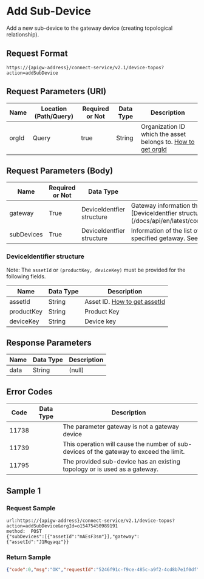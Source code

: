 # Add Sub-Device



Add a new sub-device to the gateway device (creating topological relationship).

## Request Format

```
https://{apigw-address}/connect-service/v2.1/device-topos?action=addSubDevice
```

## Request Parameters (URI)

| Name | Location (Path/Query) | Required or Not | Data Type | Description |
|---------------|------------------|----------|-----------|--------------|
| orgId         | Query            | true     | String    | Organization ID which the asset belongs to. [How to get orgId](/docs/api/en/latest/api_faqs#how-to-get-organization-id-orgid-orgid)                |


## Request Parameters (Body)

| Name | Required or Not | Data Type | Description |
|--------------------|----------|-----------|--------------|
| gateway | True      |DeviceIdentfier structure | Gateway information that needs to add sub-device. See [DeviceIdentfier structure] (/docs/api/en/latest/connect/add_sub_device.html#deviceidentifier) |
| subDevices           | True      | DeviceIdentfier structure | Information of the list of the sub-devices to be added into the specified getaway. See [DeviceIdentfier Structure](/docs/api/en/latest/connect/add_sub_device.html#deviceidentifier)  |


### DeviceIdentifier structure

Note: The `assetId` or `(productKey, deviceKey)` must be provided for the following fields.

| Name | Data Type | Description |
|----------------|----------------|------------------|
| assetId  | String        | Asset ID. [How to get assetId](/docs/api/en/latest/api_faqs.html#how-to-get-asset-id-assetid-assetid) |
| productKey | String         | Product Key      |
| deviceKey | String         | Device key          |




## Response Parameters

| Name | Data Type | Description |
|-------------|--------------------|----------------|
| data | String | (null)               |


## Error Codes

| Code| Data Type | Description |
|-------------|-----------------------------------|-----------------------------|
| 11738 |                | The parameter gateway is not a gateway device                |
| 11739 |                |This operation will cause the number of sub-devices of the gateway to exceed the limit. |
| 11795 |                | The provided sub-device has an existing topology or is used as a gateway.      |


## Sample 1

### Request Sample

```
url:https://{apigw-address}/connect-service/v2.1/device-topos?action=addSubDevice&orgId=o15475450989191
method:  POST
{"subDevices":[{"assetId":"mAEsF3sm"}],"gateway":{"assetId":"J1Rqyaqz"}}
```

### Return Sample

```json
{"code":0,"msg":"OK","requestId":"5246f91c-f9ce-485c-a9f2-4cd8b7e1f0df","data":null}
```

